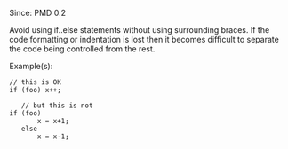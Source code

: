 Since: PMD 0.2

Avoid using if..else statements without using surrounding braces. If the code formatting 
or indentation is lost then it becomes difficult to separate the code being controlled 
from the rest.

Example(s):
```
// this is OK
if (foo) x++;

   // but this is not
if (foo)
       x = x+1;
   else
       x = x-1;
```
